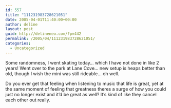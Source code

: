```yaml
---
id: 557
title: "111231983728621051"
date: 2005-04-01T11:40:00+00:00
author: deline
layout: post
guid: http://delineneo.com/?p=442
permalink: /2005/04/111231983728621051/
categories:
  - Uncategorized
---
```

Some randomness, I went skating today&#8230; which I have not done in like 2 years! Went over to the park at Lane Cove&#8230; new setup is heaps better than old, though I wish the mini was still rideable&#8230; oh well.

Do you ever get that feeling when listening to music that life is great, yet at the same moment of feeling that greatness theres a surge of how you could just no longer exist and it&#8217;d be great as well? It&#8217;s kind of like they cancel each other out really.
